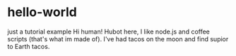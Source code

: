 # hello-world
just a tutorial example
Hi human!
Hubot here, I like node.js and coffee scripts (that's what im made of).
I've had tacos on the moon and find supior to Earth tacos.
